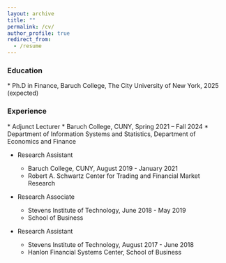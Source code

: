 ```yaml
---
layout: archive
title: ""
permalink: /cv/
author_profile: true
redirect_from:
  - /resume
---
```



<h3>Education</h3>
* Ph.D in Finance, Baruch College, The City University of New York, 2025 (expected)

<h3>Experience</h3>
* Adjunct Lecturer
  * Baruch College, CUNY, Spring 2021 – Fall 2024
  * Department of Information Systems and Statistics, Department of Economics and Finance

* Research Assistant
  * Baruch College, CUNY, August 2019 - January 2021
  * Robert A. Schwartz Center for Trading and Financial Market Research

* Research Associate
  * Stevens Institute of Technology, June 2018 - May 2019
  * School of Business
  
* Research Assistant
  * Stevens Institute of Technology, August 2017 - June 2018
  * Hanlon Financial Systems Center, School of Business




